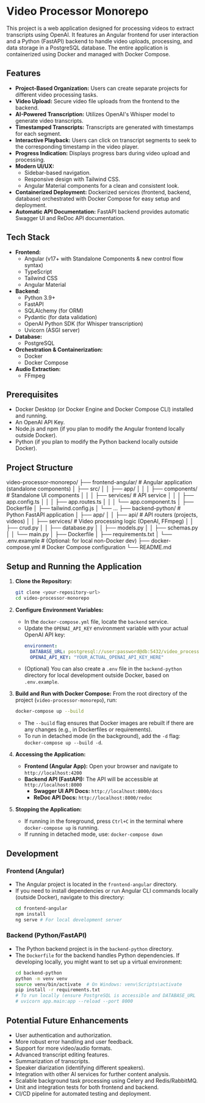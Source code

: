 # Video Processor Monorepo

This project is a web application designed for processing videos to extract transcripts using OpenAI. It features an Angular frontend for user interaction and a Python (FastAPI) backend to handle video uploads, processing, and data storage in a PostgreSQL database. The entire application is containerized using Docker and managed with Docker Compose.

## Features

* **Project-Based Organization:** Users can create separate projects for different video processing tasks.
* **Video Upload:** Secure video file uploads from the frontend to the backend.
* **AI-Powered Transcription:** Utilizes OpenAI's Whisper model to generate video transcripts.
* **Timestamped Transcripts:** Transcripts are generated with timestamps for each segment.
* **Interactive Playback:** Users can click on transcript segments to seek to the corresponding timestamp in the video player.
* **Progress Indication:** Displays progress bars during video upload and processing.
* **Modern UI/UX:**
    * Sidebar-based navigation.
    * Responsive design with Tailwind CSS.
    * Angular Material components for a clean and consistent look.
* **Containerized Deployment:** Dockerized services (frontend, backend, database) orchestrated with Docker Compose for easy setup and deployment.
* **Automatic API Documentation:** FastAPI backend provides automatic Swagger UI and ReDoc API documentation.

## Tech Stack

* **Frontend:**
    * Angular (v17+ with Standalone Components & new control flow syntax)
    * TypeScript
    * Tailwind CSS
    * Angular Material
* **Backend:**
    * Python 3.9+
    * FastAPI
    * SQLAlchemy (for ORM)
    * Pydantic (for data validation)
    * OpenAI Python SDK (for Whisper transcription)
    * Uvicorn (ASGI server)
* **Database:**
    * PostgreSQL
* **Orchestration & Containerization:**
    * Docker
    * Docker Compose
* **Audio Extraction:**
    * FFmpeg

## Prerequisites

* Docker Desktop (or Docker Engine and Docker Compose CLI) installed and running.
* An OpenAI API Key.
* Node.js and npm (if you plan to modify the Angular frontend locally outside Docker).
* Python (if you plan to modify the Python backend locally outside Docker).

## Project Structure


video-processor-monorepo/
├── frontend-angular/       # Angular application (standalone components)
│   ├── src/
│   │   ├── app/
│   │   │   ├── components/ # Standalone UI components
│   │   │   ├── services/   # API service
│   │   │   ├── app.config.ts
│   │   │   ├── app.routes.ts
│   │   │   └── app.component.ts
│   ├── Dockerfile
│   ├── tailwind.config.js
│   └── ...
├── backend-python/         # Python FastAPI application
│   ├── app/
│   │   ├── api/            # API routers (projects, videos)
│   │   ├── services/       # Video processing logic (OpenAI, FFmpeg)
│   │   ├── crud.py
│   │   ├── database.py
│   │   ├── models.py
│   │   ├── schemas.py
│   │   └── main.py
│   ├── Dockerfile
│   ├── requirements.txt
│   └── .env.example        # (Optional: for local non-Docker dev)
├── docker-compose.yml      # Docker Compose configuration
└── README.md


## Setup and Running the Application

1.  **Clone the Repository:**
    ```bash
    git clone <your-repository-url>
    cd video-processor-monorepo
    ```

2.  **Configure Environment Variables:**
    * In the `docker-compose.yml` file, locate the `backend` service.
    * Update the `OPENAI_API_KEY` environment variable with your actual OpenAI API key:
        ```yaml
        environment:
          DATABASE_URL: postgresql://user:password@db:5432/video_processor_db
          OPENAI_API_KEY: "YOUR_ACTUAL_OPENAI_API_KEY_HERE"
        ```
    * (Optional) You can also create a `.env` file in the `backend-python` directory for local development outside Docker, based on `.env.example`.

3.  **Build and Run with Docker Compose:**
    From the root directory of the project (`video-processor-monorepo`), run:
    ```bash
    docker-compose up --build
    ```
    * The `--build` flag ensures that Docker images are rebuilt if there are any changes (e.g., in Dockerfiles or requirements).
    * To run in detached mode (in the background), add the `-d` flag: `docker-compose up --build -d`.

4.  **Accessing the Application:**
    * **Frontend (Angular App):** Open your browser and navigate to `http://localhost:4200`
    * **Backend API (FastAPI):** The API will be accessible at `http://localhost:8000`
        * **Swagger UI API Docs:** `http://localhost:8000/docs`
        * **ReDoc API Docs:** `http://localhost:8000/redoc`

5.  **Stopping the Application:**
    * If running in the foreground, press `Ctrl+C` in the terminal where `docker-compose up` is running.
    * If running in detached mode, use: `docker-compose down`

## Development

### Frontend (Angular)

* The Angular project is located in the `frontend-angular` directory.
* If you need to install dependencies or run Angular CLI commands locally (outside Docker), navigate to this directory:
    ```bash
    cd frontend-angular
    npm install
    ng serve # For local development server
    ```

### Backend (Python/FastAPI)

* The Python backend project is in the `backend-python` directory.
* The `Dockerfile` for the backend handles Python dependencies. If developing locally, you might want to set up a virtual environment:
    ```bash
    cd backend-python
    python -m venv venv
    source venv/bin/activate  # On Windows: venv\Scripts\activate
    pip install -r requirements.txt
    # To run locally (ensure PostgreSQL is accessible and DATABASE_URL is set):
    # uvicorn app.main:app --reload --port 8000
    ```

## Potential Future Enhancements

* User authentication and authorization.
* More robust error handling and user feedback.
* Support for more video/audio formats.
* Advanced transcript editing features.
* Summarization of transcripts.
* Speaker diarization (identifying different speakers).
* Integration with other AI services for further content analysis.
* Scalable background task processing using Celery and Redis/RabbitMQ.
* Unit and integration tests for both frontend and backend.
* CI/CD pipeline for automated testing and deployment.
